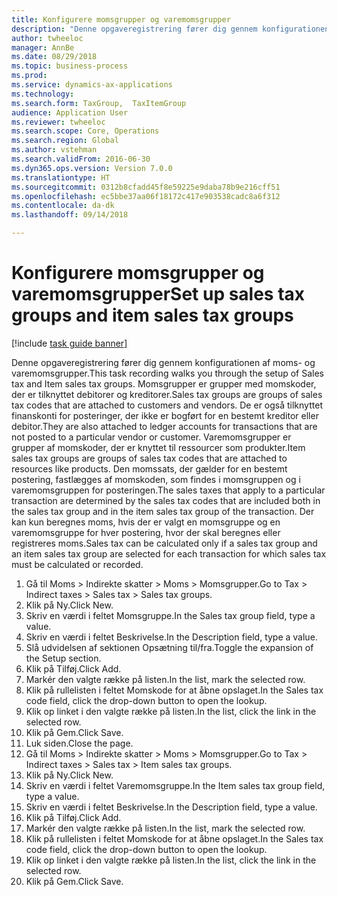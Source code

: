 ```yaml
--- 
title: Konfigurere momsgrupper og varemomsgrupper
description: "Denne opgaveregistrering fører dig gennem konfigurationen af moms- og varemomsgrupper."
author: twheeloc
manager: AnnBe
ms.date: 08/29/2018
ms.topic: business-process
ms.prod: 
ms.service: dynamics-ax-applications
ms.technology: 
ms.search.form: TaxGroup,  TaxItemGroup
audience: Application User
ms.reviewer: twheeloc
ms.search.scope: Core, Operations
ms.search.region: Global
ms.author: vstehman
ms.search.validFrom: 2016-06-30
ms.dyn365.ops.version: Version 7.0.0
ms.translationtype: HT
ms.sourcegitcommit: 0312b8cfadd45f8e59225e9daba78b9e216cff51
ms.openlocfilehash: ec5bbe37aa06f18172c417e903538cadc8a6f312
ms.contentlocale: da-dk
ms.lasthandoff: 09/14/2018

---
```

# <a name="set-up-sales-tax-groups-and-item-sales-tax-groups"></a><span data-ttu-id="8a3a0-103">Konfigurere momsgrupper og varemomsgrupper</span><span class="sxs-lookup"><span data-stu-id="8a3a0-103">Set up sales tax groups and item sales tax groups</span></span>

[!include [task guide banner](../../includes/task-guide-banner.md)]

<span data-ttu-id="8a3a0-104">Denne opgaveregistrering fører dig gennem konfigurationen af moms- og varemomsgrupper.</span><span class="sxs-lookup"><span data-stu-id="8a3a0-104">This task recording walks you through the setup of Sales tax and Item sales tax groups.</span></span> <span data-ttu-id="8a3a0-105">Momsgrupper er grupper med momskoder, der er tilknyttet debitorer og kreditorer.</span><span class="sxs-lookup"><span data-stu-id="8a3a0-105">Sales tax groups are groups of sales tax codes that are attached to customers and vendors.</span></span> <span data-ttu-id="8a3a0-106">De er også tilknyttet finanskonti for posteringer, der ikke er bogført for en bestemt kreditor eller debitor.</span><span class="sxs-lookup"><span data-stu-id="8a3a0-106">They are also attached to ledger accounts for transactions that are not posted to a particular vendor or customer.</span></span>  <span data-ttu-id="8a3a0-107">Varemomsgrupper er grupper af momskoder, der er knyttet til ressourcer som produkter.</span><span class="sxs-lookup"><span data-stu-id="8a3a0-107">Item sales tax groups are groups of sales tax codes that are attached to resources like products.</span></span>  <span data-ttu-id="8a3a0-108">Den momssats, der gælder for en bestemt postering, fastlægges af momskoden, som findes i momsgruppen og i varemomsgruppen for posteringen.</span><span class="sxs-lookup"><span data-stu-id="8a3a0-108">The sales taxes that apply to a particular transaction are determined by the sales tax codes that are included both in the sales tax group and in the item sales tax group of the transaction.</span></span>  <span data-ttu-id="8a3a0-109">Der kan kun beregnes moms, hvis der er valgt en momsgruppe og en varemomsgruppe for hver postering, hvor der skal beregnes eller registreres moms.</span><span class="sxs-lookup"><span data-stu-id="8a3a0-109">Sales tax can be calculated only if a sales tax group and an item sales tax group are selected for each transaction for which sales tax must be calculated or recorded.</span></span>  

1. <span data-ttu-id="8a3a0-110">Gå til Moms > Indirekte skatter > Moms > Momsgrupper.</span><span class="sxs-lookup"><span data-stu-id="8a3a0-110">Go to Tax > Indirect taxes > Sales tax > Sales tax groups.</span></span>
2. <span data-ttu-id="8a3a0-111">Klik på Ny.</span><span class="sxs-lookup"><span data-stu-id="8a3a0-111">Click New.</span></span>
3. <span data-ttu-id="8a3a0-112">Skriv en værdi i feltet Momsgruppe.</span><span class="sxs-lookup"><span data-stu-id="8a3a0-112">In the Sales tax group field, type a value.</span></span>
4. <span data-ttu-id="8a3a0-113">Skriv en værdi i feltet Beskrivelse.</span><span class="sxs-lookup"><span data-stu-id="8a3a0-113">In the Description field, type a value.</span></span>
5. <span data-ttu-id="8a3a0-114">Slå udvidelsen af sektionen Opsætning til/fra.</span><span class="sxs-lookup"><span data-stu-id="8a3a0-114">Toggle the expansion of the Setup section.</span></span>
6. <span data-ttu-id="8a3a0-115">Klik på Tilføj.</span><span class="sxs-lookup"><span data-stu-id="8a3a0-115">Click Add.</span></span>
7. <span data-ttu-id="8a3a0-116">Markér den valgte række på listen.</span><span class="sxs-lookup"><span data-stu-id="8a3a0-116">In the list, mark the selected row.</span></span>
8. <span data-ttu-id="8a3a0-117">Klik på rullelisten i feltet Momskode for at åbne opslaget.</span><span class="sxs-lookup"><span data-stu-id="8a3a0-117">In the Sales tax code field, click the drop-down button to open the lookup.</span></span>
9. <span data-ttu-id="8a3a0-118">Klik op linket i den valgte række på listen.</span><span class="sxs-lookup"><span data-stu-id="8a3a0-118">In the list, click the link in the selected row.</span></span>
10. <span data-ttu-id="8a3a0-119">Klik på Gem.</span><span class="sxs-lookup"><span data-stu-id="8a3a0-119">Click Save.</span></span>
11. <span data-ttu-id="8a3a0-120">Luk siden.</span><span class="sxs-lookup"><span data-stu-id="8a3a0-120">Close the page.</span></span>
12. <span data-ttu-id="8a3a0-121">Gå til Moms > Indirekte skatter > Moms > Momsgrupper.</span><span class="sxs-lookup"><span data-stu-id="8a3a0-121">Go to Tax > Indirect taxes > Sales tax > Item sales tax groups.</span></span>
13. <span data-ttu-id="8a3a0-122">Klik på Ny.</span><span class="sxs-lookup"><span data-stu-id="8a3a0-122">Click New.</span></span>
14. <span data-ttu-id="8a3a0-123">Skriv en værdi i feltet Varemomsgruppe.</span><span class="sxs-lookup"><span data-stu-id="8a3a0-123">In the Item sales tax group field, type a value.</span></span>
15. <span data-ttu-id="8a3a0-124">Skriv en værdi i feltet Beskrivelse.</span><span class="sxs-lookup"><span data-stu-id="8a3a0-124">In the Description field, type a value.</span></span>
16. <span data-ttu-id="8a3a0-125">Klik på Tilføj.</span><span class="sxs-lookup"><span data-stu-id="8a3a0-125">Click Add.</span></span>
17. <span data-ttu-id="8a3a0-126">Markér den valgte række på listen.</span><span class="sxs-lookup"><span data-stu-id="8a3a0-126">In the list, mark the selected row.</span></span>
18. <span data-ttu-id="8a3a0-127">Klik på rullelisten i feltet Momskode for at åbne opslaget.</span><span class="sxs-lookup"><span data-stu-id="8a3a0-127">In the Sales tax code field, click the drop-down button to open the lookup.</span></span>
19. <span data-ttu-id="8a3a0-128">Klik op linket i den valgte række på listen.</span><span class="sxs-lookup"><span data-stu-id="8a3a0-128">In the list, click the link in the selected row.</span></span>
20. <span data-ttu-id="8a3a0-129">Klik på Gem.</span><span class="sxs-lookup"><span data-stu-id="8a3a0-129">Click Save.</span></span>


